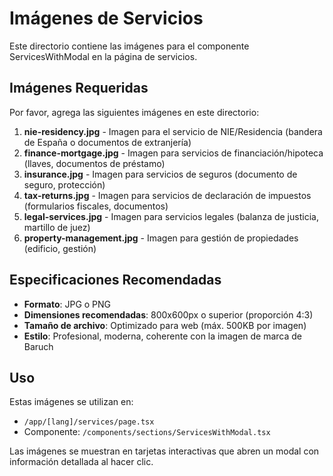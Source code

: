 # Imágenes de Servicios

Este directorio contiene las imágenes para el componente ServicesWithModal en la página de servicios.

## Imágenes Requeridas

Por favor, agrega las siguientes imágenes en este directorio:

1. **nie-residency.jpg** - Imagen para el servicio de NIE/Residencia (bandera de España o documentos de extranjería)
2. **finance-mortgage.jpg** - Imagen para servicios de financiación/hipoteca (llaves, documentos de préstamo)
3. **insurance.jpg** - Imagen para servicios de seguros (documento de seguro, protección)
4. **tax-returns.jpg** - Imagen para servicios de declaración de impuestos (formularios fiscales, documentos)
5. **legal-services.jpg** - Imagen para servicios legales (balanza de justicia, martillo de juez)
6. **property-management.jpg** - Imagen para gestión de propiedades (edificio, gestión)

## Especificaciones Recomendadas

- **Formato**: JPG o PNG
- **Dimensiones recomendadas**: 800x600px o superior (proporción 4:3)
- **Tamaño de archivo**: Optimizado para web (máx. 500KB por imagen)
- **Estilo**: Profesional, moderna, coherente con la imagen de marca de Baruch

## Uso

Estas imágenes se utilizan en:
- `/app/[lang]/services/page.tsx`
- Componente: `/components/sections/ServicesWithModal.tsx`

Las imágenes se muestran en tarjetas interactivas que abren un modal con información detallada al hacer clic.
